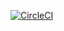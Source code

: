 [![CircleCI](https://circleci.com/gh/Niksel00/ajs-async-lesson-10-task-3/tree/master.svg?style=svg)](https://circleci.com/gh/Niksel00/ajs-async-lesson-10-task-3/tree/master)
